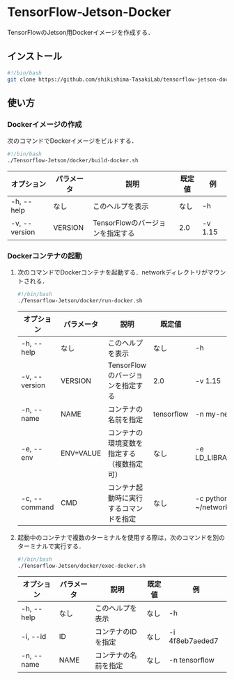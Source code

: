 # TensorFlow-Jetson-Docker
TensorFlowのJetson用Dockerイメージを作成する．

## インストール
```bash
#!/bin/bash
git clone https://github.com/shikishima-TasakiLab/tensorflow-jetson-docker.git Tensorflow-Jetson
```

## 使い方

### Dockerイメージの作成

次のコマンドでDockerイメージをビルドする．
```bash
#!/bin/bash
./Tensorflow-Jetson/docker/build-docker.sh
```
|オプション   |パラメータ|説明                                      |既定値    |例                                         |
|-------------|----------|------------------------------------------|----------|-------------------------------------------|
|-h, --help   |なし      |このヘルプを表示                          |なし      |-h|
|-v, --version|VERSION   |TensorFlowのバージョンを指定する          |2.0       |-v 1.15|

### Dockerコンテナの起動

1. 次のコマンドでDockerコンテナを起動する．networkディレクトリがマウントされる．
    ```bash
    #!/bin/bash
    ./Tensorflow-Jetson/docker/run-docker.sh
    ```
    |オプション   |パラメータ|説明                                      |既定値    |例                                         |
    |-------------|----------|------------------------------------------|----------|-------------------------------------------|
    |-h, --help   |なし      |このヘルプを表示                          |なし      |-h|
    |-v, --version|VERSION   |TensorFlowのバージョンを指定する          |2.0       |-v 1.15|
    |-n, --name   |NAME      |コンテナの名前を指定                      |tensorflow|-n my-net|
    |-e, --env    |ENV=VALUE |コンテナの環境変数を指定する（複数指定可）|なし      |-e LD_LIBRARY_PATH=/usr/local/lib|
    |-c, --command|CMD       |コンテナ起動時に実行するコマンドを指定    |なし      |-c python3 , -c "python3 ~/network/main.py" |

2. 起動中のコンテナで複数のターミナルを使用する際は，次のコマンドを別のターミナルで実行する．

    ```bash
    #!/bin/bash
    ./Tensorflow-Jetson/docker/exec-docker.sh
    ```
    |オプション|パラメータ|説明                |既定値    |例             |
    |----------|----------|--------------------|----------|---------------|
    |-h, --help|なし      |このヘルプを表示    |なし  |-h             |
    |-i, --id  |ID        |コンテナのIDを指定  |なし  |-i 4f8eb7aeded7|
    |-n, --name|NAME      |コンテナの名前を指定|なし  |-n tensorflow  |

